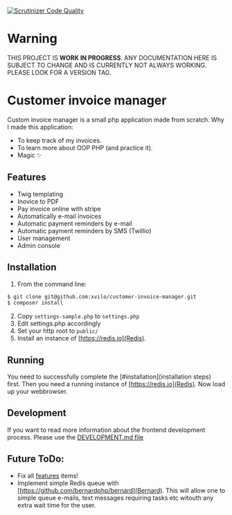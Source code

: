 [![Scrutinizer Code Quality](https://scrutinizer-ci.com/g/xvilo/customer-invoice-manager/badges/quality-score.png?b=master)](https://scrutinizer-ci.com/g/xvilo/customer-invoice-manager/?branch=master)
# Warning
THIS PROJECT IS **WORK IN PROGRESS**. ANY DOCUMENTATION HERE IS SUBJECT TO CHANGE AND IS CURRENTLY NOT ALWAYS WORKING. PLEASE LOOK FOR A VERSION TAG. 

# Customer invoice manager

Custom invoice manager is a small php application made from scratch. Why I made this application:

  - To keep track of my invoices.
  - To learn more about OOP PHP (and practice it).
  - Magic ✨

## Features

  - Twig templating
  - Inovice to PDF
  - Pay invoice online with stripe
  - Automatically e-mail invoices
  - Automatic payment reminders by e-mail
  - Automatic payment reminders by SMS (Twillio)
  - User management
  - Admin console

## Installation
1) From the command line:
```sh
$ git clone git@github.com:xvilo/customer-invoice-manager.git
$ composer install
```
2) Copy `settings-sample.php` to `settings.php`
3) Edit settings.php accordingly
4) Set your http root to `public/`
5) Install an instance of [https://redis.io](Redis).

## Running
You need to successfully complete the [#installation](installation steps) first. 
Then you need a running instance of [https://redis.io](Redis). 
Now load up your webbrowser.

## Development
If you want to read more information about the frontend development process. 
Please use the [DEVELOPMENT.md file](DEVELOPMENT.md)

## Future ToDo:
  - Fix all [features](#features) items!
  - Implement simple Redis queue with [https://github.com/bernardphp/bernard](Bernard). This will allow one to simple queue e-mails, text messages requiring tasks etc witouth any extra wait time for the user. 
